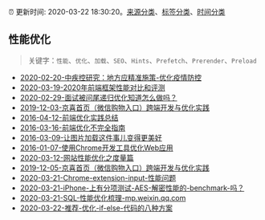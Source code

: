 :alarm_clock: 更新时间: 2020-03-22 18:30:20。[来源分类](../README.md)、[标签分类](../TAGS.md)、[时间分类](../TIMELINE.md)

## 性能优化


> 关键字：`性能`、`优化`、`加载`、`SEO`、`Hints`、`Prefetch`、`Prerender`、`Preload`



- [2020-02-20-中疾控研究：地方应精准施策-优化疫情防控](http://china.caixin.com/2020-02-20/101518002.html) 
- [2020-03-19-2020年前端框架性能对比和评测](https://www.ershicimi.com/p/509ddc5fb91782097765c9d39cd0d12e) 
- [2020-02-29-面试被问尾递归优化知道怎么做吗？](https://www.ershicimi.com/p/b06fb9a9c828884723876dd9d27b90a8) 
- [2019-12-03-京喜首页（微信购物入口）跨端开发与优化实践](https://aotu.io/notes/2019/12/03/jingxi-index/) 
- [2016-04-12-前端优化实践总结](https://aotu.io/notes/2016/04/12/jcloud-opt/) 
- [2016-03-16-前端优化不完全指南](https://aotu.io/notes/2016/03/16/optimization/) 
- [2016-03-09-让图片加载这件事儿变得更美好](https://aotu.io/notes/2016/03/09/img-loading-optimization-in-mobile/) 
- [2016-01-07-使用Chrome开发工具优化Web应用](https://aotu.io/notes/2016/01/07/debug-webapp-with-chrome-devtools/) 
- [2020-03-12-网站性能优化之度量篇](https://www.ershicimi.com/p/ab19dfa169962f6acaae932d092a7c69) 
- [2019-12-05-京喜首页（微信购物入口）跨端开发与优化实践](https://juejin.im/post/5de66e916fb9a015fd699b46) 
- [2020-03-21-Chrome-extension-input-性能问题](https://www.v2ex.com/t/654851) 
- [2020-03-21-iPhone-上有分项测试-AES-解密性能的-benchmark-吗？](https://www.v2ex.com/t/654827) 
- [2020-03-21-SQL-性能优化梳理-mp.weixin.qq.com](https://blogread.cn/news/go.php?idItem=13289&url=https%3A%2F%2Fmp.weixin.qq.com%2Fs%2FyXvkUDT8CHt-O5rD11a6MQ%3Fcomefrom%3Dhttps%253A%252F%252Fblogread.cn%252Fnews%252F) 
- [2020-03-22-推荐-优化-if-else-代码的八种方案](https://toutiao.io/k/1sofava) 